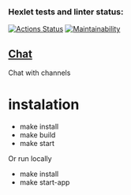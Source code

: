 ### Hexlet tests and linter status:
[![Actions Status](https://github.com/Mirum-7/frontend-project-12/actions/workflows/hexlet-check.yml/badge.svg)](https://github.com/Mirum-7/frontend-project-12/actions)
[![Maintainability](https://api.codeclimate.com/v1/badges/d0f6b4f56255def80f88/maintainability)](https://codeclimate.com/github/Mirum-7/frontend-project-12/maintainability)

## [Chat](https://frontend-project-12-ia2g.onrender.com)

Chat with channels

# instalation

 - make install
 - make build
 - make start

Or run locally

 - make install
 - make start-app
